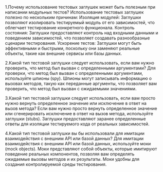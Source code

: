 1.Почему использование тестовых заглушек может быть полезным при написании модульных тестов?
Использование тестовых заглушек полезно по нескольким причинам:
Изоляция модулей: Заглушки позволяют изолировать тестируемый модуль от его зависимостей, что облегчает тестирование конкретного функционала.
Контроль состояния: Заглушки предоставляют контроль над входными данными и поведением зависимостей, что позволяет создавать разнообразные сценарии тестирования.
Ускорение тестов: Заглушки могут быть эффективными и быстрыми, поскольку они заменяют реальные объекты, такие как внешние сервисы или базы данных.


2.Какой тип тестовой заглушки следует использовать, если вам нужно проверить, что метод был вызван с определенными аргументами?
Для проверки, что метод был вызван с определенными аргументами, используйте шпионы (spy). Шпионы могут записывать информацию о вызовах методов, такую как переданные аргументы, что позволяет вам проверить, что метод был вызван с ожидаемыми значениями.


3.Какой тип тестовой заглушки следует использовать, если вам просто нужно вернуть определенное значение или исключение в ответ на вызов метода?
Если вам нужно просто вернуть определенное значение или сгенерировать исключение в ответ на вызов метода, используйте заглушки (stubs). Заглушки предоставляют заранее определенные ответы для изоляции тестируемого кода от реальных зависимостей.


4.Какой тип тестовой заглушки вы бы использовали для имитации взаимодействия с внешним API или базой данных?
Для имитации взаимодействия с внешним API или базой данных, используйте моки (mock objects). Моки представляют собой объекты, которые имитируют поведение реальных компонентов, позволяя вам определять ожидаемые вызовы методов и их результаты. Моки удобны для создания контролируемой среды тестирования.
